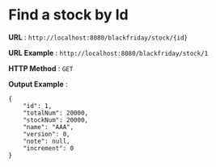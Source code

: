 # Find a stock by Id

**URL** : `http://localhost:8080/blackfriday/stock/{id}`

**URL Example** : `http://localhost:8080/blackfriday/stock/1`

**HTTP Method** : `GET`

**Output Example** :
```
{
    "id": 1,
    "totalNum": 20000,
    "stockNum": 20000,
    "name": "AAA",
    "version": 0,
    "note": null,
    "increment": 0
}
```